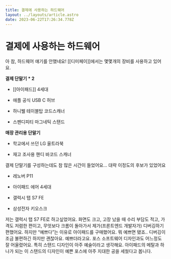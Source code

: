 ```yaml
---
title: 결제에 사용하는 하드웨어
layout: ../layouts/article.astro
date: 2023-06-22T17:26:34.778Z
---
```


# 결제에 사용하는 하드웨어

아 참, 하드웨어 얘기를 안했네요! [[디미페이]]에서는 몇몇개의 장비를 사용하고 있어요.

**결제 단말기 \* 2**

- [[아이패드]] 4세대

- 애플 공식 USB C 허브

- 하니웰 테이블탑 코드스캐너

- 스펜디피티 마그네틱 스탠드

**매장 관리용 단말기**

- 학교에서 쓰던 LG 울트라북

- 재고 조사용 핸디 바코드 스캐너

결제 단말기를 구성하는데도 참 많은 시간이 들었어요… 대략 이정도의 후보가 있었어요

- 레노버 P11

- 아이패드 에어 4세대

- 갤럭시 탭 S7 FE

- 삼성전자 키오스크

저는 갤럭시 탭 S7 FE로 하고싶었어요. 화면도 크고, 고장 났을 때 수리 부담도 적고, 가격도 저렴한 편이고, 무엇보다 크롬이 돌아가서 제가(프론트엔드 개발자가) 디버깅하기 편했어요. 하지만 “예쁘다”는 이유로 아이패드를 구매했어요. 뭐 예쁘면 됐죠.. 디버깅이 조금 불편하긴 하지만 괜찮아요. 예쁘더라고요. 포스 소프트웨어 디자인과도 어느정도 잘 어울렸어요. 특히 스탠드 디자인이 아주 예술이라고 생각해요. 아이패드의 메탈과 하나가 되는 이 스탠드의 디자인이 예쁜 포스에 아주 지대한 공을 세웠다고 봅니다.
